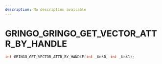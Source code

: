 ```yaml
---
description: No description available 
---
```


# GRINGO\_GRINGO_GET_VECTOR_ATTR_BY_HANDLE

```cpp
int GRINGO_GET_VECTOR_ATTR_BY_HANDLE(int _Unk0, int _Unk1);
```